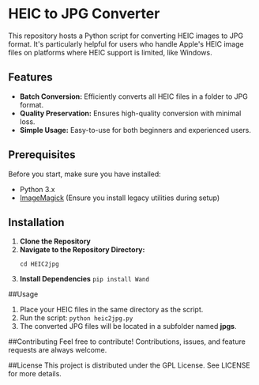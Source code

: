 # HEIC to JPG Converter

This repository hosts a Python script for converting HEIC images to JPG format. It's particularly helpful for users who handle Apple's HEIC image files on platforms where HEIC support is limited, like Windows.

## Features

- **Batch Conversion:** Efficiently converts all HEIC files in a folder to JPG format.
- **Quality Preservation:** Ensures high-quality conversion with minimal loss.
- **Simple Usage:** Easy-to-use for both beginners and experienced users.

## Prerequisites

Before you start, make sure you have installed:
- Python 3.x
- [ImageMagick](https://imagemagick.org/script/download.php) (Ensure you install legacy utilities during setup)

## Installation

1. **Clone the Repository**
2. **Navigate to the Repository Directory:**
	```
   cd HEIC2jpg
   ```
3. **Install Dependencies**
	```pip install Wand```
	
##Usage

1. Place your HEIC files in the same directory as the script.
2. Run the script:
```python heic2jpg.py```
3. The converted JPG files will be located in a subfolder named **jpgs**.

##Contributing
Feel free to contribute! Contributions, issues, and feature requests are always welcome.

##License
This project is distributed under the GPL License. See LICENSE for more details.

